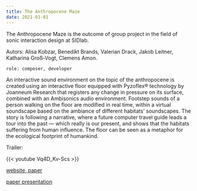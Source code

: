 ```yaml
---
title: The Anthropocene Maze
date: 2021-01-01
---
```


The Anthropocene Maze is the outcome of group project in the field of sonic interaction design at SIDlab.

Autors:  Alisa Kobzar, Benedikt Brands, Valerian Drack, Jakob Leitner, Katharina Groß-Vogt, Clemens Amon.

`role: composer, developer`

An interactive sound environment on the topic of the anthropocene is created using an interactive floor equipped with Pyzoflex® technology by Joanneum Research that registers any change in pressure on its surface, combined with an Ambisonics audio environment.
Footstep sounds of a person walking on the floor are modified in real time, within a virtual soundscape based on the ambiance of different habitats’ soundscapes. The story is following a narrative, where a future computer travel guide leads a tour into the past — which really is our present, and shows that the habitats suffering from human influence. The floor can be seen as a metaphor for the ecological footprint of humankind.


Trailer:

{{< youtube Vq4D_Kv-Scs >}}

[website, paper](https://sidlab.iem.sh/project/anthropocene_maze/)

[paper presentation](https://youtu.be/9WoffmHRXkg)

